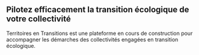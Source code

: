 ## Pilotez efficacement la transition écologique de votre collectivité

Territoires en Transitions est une plateforme en cours de construction pour accompagner les démarches des collectivités engagées en transition écologique.


